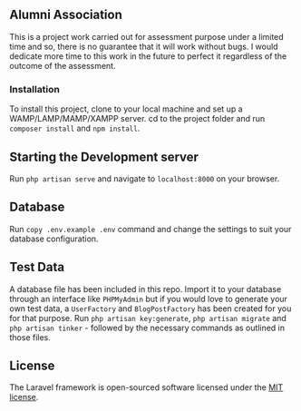 ## Alumni Association

This is a project work carried out for assessment purpose under a limited time and so, there is no guarantee that it will work without bugs. I would dedicate more time to this work in the future to perfect it regardless of the outcome of the assessment.

### Installation

To install this project, clone to your local machine and set up a WAMP/LAMP/MAMP/XAMPP server. cd to the project folder and run `composer install` and `npm install`.

## Starting the Development server

Run `php artisan serve` and navigate to `localhost:8000` on your browser.

## Database

Run `copy .env.example .env` command and change the settings to suit your database configuration.

## Test Data

A database file has been included in this repo. Import it to your database through an interface like `PHPMyAdmin` but if you would love to generate your own test data, a `UserFactory` and `BlogPostFactory` has been created for you for that purpose. Run `php artisan key:generate`, `php artisan migrate` and `php artisan tinker` - followed by the necessary commands as outlined in those files.

## License

The Laravel framework is open-sourced software licensed under the [MIT license](https://opensource.org/licenses/MIT).
